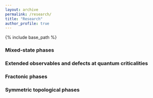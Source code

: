 ```yaml
---
layout: archive
permalink: /research/
title: "Research"
author_profile: true
---
```


{% include base_path %}

### Mixed-state phases

### Extended observables and defects at quantum criticalities

### Fractonic phases

### Symmetric topological phases

